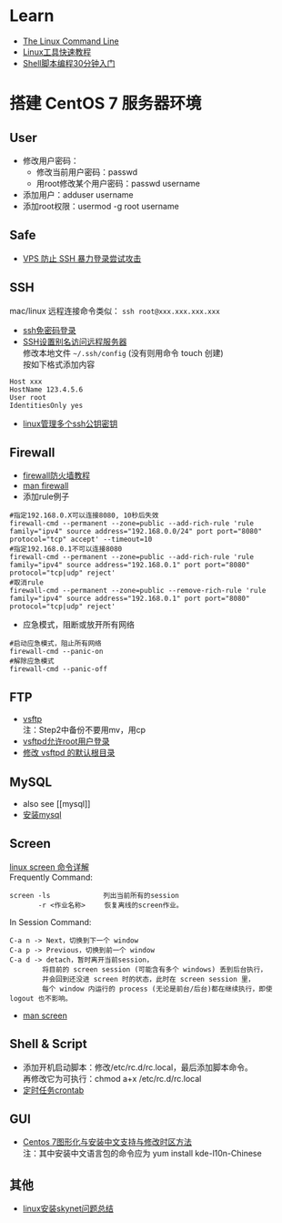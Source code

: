 # Learn
- [The Linux Command Line](http://billie66.github.io/TLCL/book/zh/)
- [Linux工具快速教程](https://github.com/me115/linuxtools_rst)
- [Shell脚本编程30分钟入门](https://github.com/qinjx/30min_guides/blob/master/shell.md)


# 搭建 CentOS 7 服务器环境

## User
- 修改用户密码：
  + 修改当前用户密码：passwd
  + 用root修改某个用户密码：passwd username
- 添加用户：adduser username
- 添加root权限：usermod -g root username

## Safe
- [VPS 防止 SSH 暴力登录尝试攻击](http://www.lovelucy.info/vps-anti-ssh-login-attempts-attack.html)

## SSH
mac/linux 远程连接命令类似： `ssh root@xxx.xxx.xxx.xxx`
- [ssh免密码登录](http://chenlb.iteye.com/blog/211809)
- [SSH设置别名访问远程服务器](http://blog.csdn.net/xlgen157387/article/details/50282483)  
修改本地文件 `~/.ssh/config` (没有则用命令 touch 创建)  
按如下格式添加内容 
```
Host xxx
HostName 123.4.5.6
User root
IdentitiesOnly yes
```
- [linux管理多个ssh公钥密钥](http://rongmayisheng.com/post/linux%E7%AE%A1%E7%90%86%E5%A4%9A%E4%B8%AAssh%E5%85%AC%E9%92%A5%E5%AF%86%E9%92%A5)

## Firewall
- [firewall防火墙教程](https://blog.linuxeye.com/406.html)
- [man firewall](https://fedoraproject.org/wiki/Features/FirewalldRichLanguage)
- 添加rule例子
```
#指定192.168.0.X可以连接8080, 10秒后失效
firewall-cmd --permanent --zone=public --add-rich-rule 'rule family="ipv4" source address="192.168.0.0/24" port port="8080" protocol="tcp" accept' --timeout=10
#指定192.168.0.1不可以连接8080
firewall-cmd --permanent --zone=public --add-rich-rule 'rule family="ipv4" source address="192.168.0.1" port port="8080" protocol="tcp|udp" reject'
#取消rule
firewall-cmd --permanent --zone=public --remove-rich-rule 'rule family="ipv4" source address="192.168.0.1" port port="8080" protocol="tcp|udp" reject'
```
- 应急模式，阻断或放开所有网络
```
#启动应急模式，阻止所有网络
firewall-cmd --panic-on
#解除应急模式
firewall-cmd --panic-off 
```
## FTP
- [vsftp](http://www.krizna.com/centos/setup-ftp-server-centos-7-vsftp/)  
  注：Step2中备份不要用mv，用cp  
- [vsftpd允许root用户登录](http://blog.itpub.net/196700/viewspace-745364/)  
- [修改 vsftpd 的默认根目录](http://blog.chinaunix.net/uid-22141042-id-1789602.html)  

## MySQL
- also see [[mysql]]
- [安装mysql](http://www.mamicode.com/info-detail-503994.html)  

## Screen
[linux screen 命令详解](http://www.cnblogs.com/mchina/archive/2013/01/30/2880680.html)  
Frequently Command:
```
screen -ls             列出当前所有的session
       -r <作业名称> 　  恢复离线的screen作业。
```
In Session Command:
```
C-a n -> Next，切换到下一个 window 
C-a p -> Previous，切换到前一个 window 
C-a d -> detach，暂时离开当前session，
        将目前的 screen session (可能含有多个 windows) 丢到后台执行，
        并会回到还没进 screen 时的状态，此时在 screen session 里，
        每个 window 内运行的 process (无论是前台/后台)都在继续执行，即使 logout 也不影响。 
```
- [man screen](https://www.gnu.org/software/screen/manual/screen.html)

## Shell & Script
- 添加开机启动脚本：修改/etc/rc.d/rc.local，最后添加脚本命令。  
  再修改它为可执行：chmod a+x /etc/rc.d/rc.local 
- [定时任务crontab](http://www.cnblogs.com/peida/archive/2013/01/08/2850483.html)

## GUI
- [Centos 7图形化与安装中文支持与修改时区方法](https://www.wanghailin.cn/centos-7-install-desktop-timezone/)  
  注：其中安装中文语言包的命令应为 yum install kde-l10n-Chinese

## 其他
- [linux安装skynet问题总结](http://www.tuicool.com/articles/6JnAfar)
